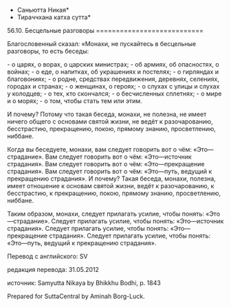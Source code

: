 * Саньютта Никая*
* Тираччхана катха сутта*

56\.10\. Бесцельные разговоры
\=\=\=\=\=\=\=\=\=\=\=\=\=\=\=\=\=\=\=\=\=\=\=\=\=\=\=

Благословенный сказал: «Монахи, не пускайтесь в бесцельные разговоры, то есть беседы:

\- о царях, о ворах, о царских министрах;
\- об армиях, об опасностях, о войнах;
\- о еде, о напитках, об украшениях и постелях;
\- о гирляндах и благовониях;
\- о родне, средствах передвижения, деревнях, селениях, городах и странах;
\- о женщинах, о героях;
\- о слухах с улицы и слухах у колодцев;
\- о тех, кто скончался;
\- о бесчисленных сплетнях;
\- о мире и о морях;
\- о том, чтобы стать тем или этим\.

И почему? Потому что такая беседа, монахи, не полезна, не имеет ничего общего с основами святой жизни, не ведёт к разочарованию, бесстрастию, прекращению, покою, прямому знанию, просветлению, ниббане\.

Когда вы беседуете, монахи, вам следует говорить вот о чём: «Это—страдание»\. Вам следует говорить вот о чём: «Это—источник страдания»\. Вам следует говорить вот о чём: «Это—прекращение страдания»\. Вам следует говорить вот о чём: «Это—путь, ведущий к прекращению страдания»\. И почему? Такая беседа, монахи, полезна, имеет отношение к основам святой жизни, ведёт к разочарованию, к бесстрастию, к прекращению, покою, прямому знанию, просветлению, ниббане\.

Таким образом, монахи, следует прилагать усилие, чтобы понять: «Это—страдание»\. Следует прилагать усилие, чтобы понять: «Это—источник страдания»\. Следует прилагать усилие, чтобы понять: «Это—прекращение страдания»\. Следует прилагать усилие, чтобы понять: «Это—путь, ведущий к прекращению страдания»\.

Перевод с английского: SV

редакция перевода: 31\.05\.2012

источник: Samyutta Nikaya by Bhikkhu Bodhi, p\. 1843

Prepared for SuttaCentral by Aminah Borg\-Luck\.